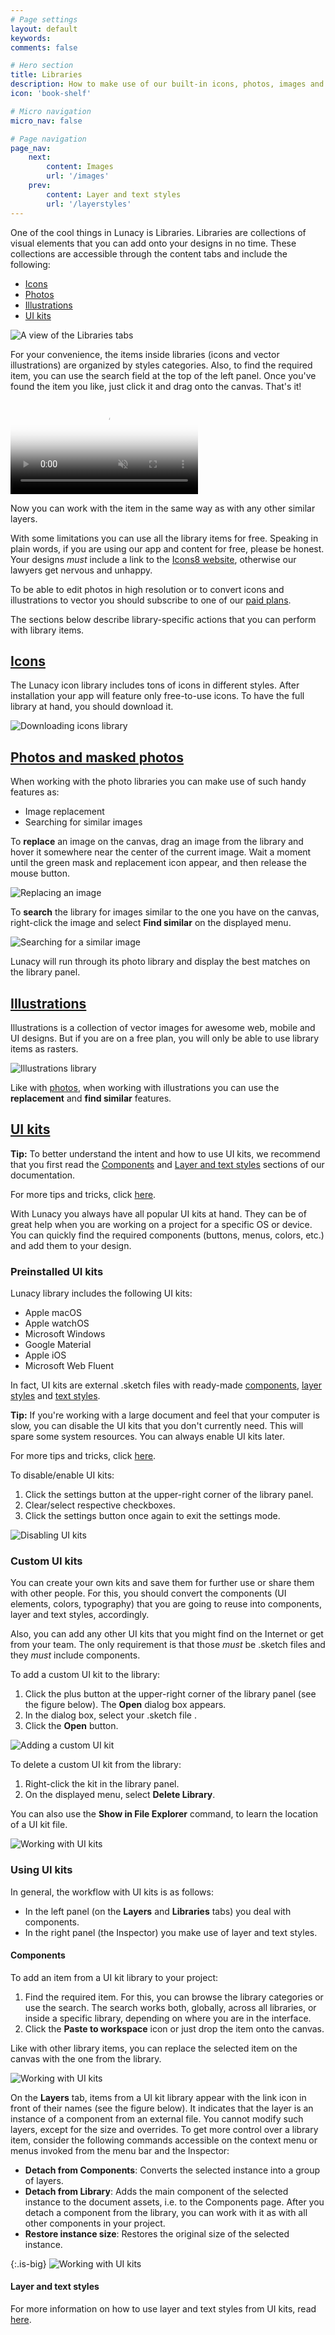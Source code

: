 ```yaml
---
# Page settings
layout: default
keywords:
comments: false

# Hero section
title: Libraries
description: How to make use of our built-in icons, photos, images and UI kits
icon: 'book-shelf'

# Micro navigation
micro_nav: false

# Page navigation
page_nav:
    next:
        content: Images
        url: '/images'
    prev:
        content: Layer and text styles
        url: '/layerstyles'
---
```


One of the cool things in Lunacy is Libraries. Libraries are collections of visual elements that you can add onto your designs in no time. These collections are accessible through the content tabs and include the following:

* [Icons](#icons)
* [Photos](#photos-and-masked-photos)
* [Illustrations](#illustrations)
* [UI kits](#ui-kits)

![A view of the Libraries tabs](public/libraries61.png)

For your convenience, the items inside libraries (icons and vector illustrations) are organized by styles categories. Also, to find the required item, you can use the search field at the top of the left panel. Once you've found the item you like, just click it and drag onto the canvas. That's it!

<video autoplay="" muted="" loop="" playsinline="" width="auto" poster="/lunacy-docs/public/libraries-addingiconsph.png" height="auto"><source src="/lunacy-docs/public/libraries-addingicons.mp4" type="video/mp4"></video>


Now you can work with the item in the same way as with any other similar layers.

With some limitations you can use all the library items for free. Speaking in plain words, if you are using our app and content for free, please be honest. Your designs *must* include a link to the <a href="https://icons8.com" target="_blank">Icons8 website</a>, otherwise our lawyers get nervous and unhappy.

To be able to edit photos in high resolution or to convert icons and illustrations to vector you should subscribe to one of our <a href="https://icons8.com/pricing" target="_blank">paid plans</a>.

The sections below describe library-specific actions that you can perform with library items.

## [Icons](#icons)

The Lunacy icon library includes tons of icons in different styles. After installation your app will feature only free-to-use icons. To have the full library at hand, you should download it.

![Downloading icons library](public/dnldicn.png)

<!--

When working with icons you can select their:

* Initial size
* Color
* Opacity

![Working with icons](public/iconssizecolor2.gif)

-->

## [Photos and masked photos](#photos-and-masked-photos)

When working with the photo libraries you can make use of such handy features as:

* Image replacement
* Searching for similar images

To **replace** an image on the canvas, drag an image from the library and hover it somewhere near the center of the current image. Wait a moment until the green mask and replacement icon appear, and then release the mouse button.

![Replacing an image](public/replaceimage.gif)

To **search** the library for images similar to the one you have on the canvas, right-click the image and select **Find similar** on the displayed menu.

![Searching for a similar image](public/findsimilar.png)

Lunacy will run through its photo library and display the best matches on the library panel.

## [Illustrations](#illustrations)

Illustrations is a collection of vector images for awesome web, mobile and UI designs. But if you are on a free plan, you will only be able to use library items as rasters.

![Illustrations library](public/illustrations1.png)

Like with [photos](#photos-and-masked-photos), when working with illustrations you can use the **replacement** and **find similar** features.

## [UI kits](#ui-kits)

<div class="callout callout--info">
    <p><strong>Tip:</strong> To better understand the intent and how to use UI kits, we recommend that you first read the <a href="https://docs.icons8.com/lunacy-docs/components" target="_blank">Components</a> and <a href="https://docs.icons8.com/lunacy-docs/layerstyles" target="_blank">Layer and text styles</a> sections of our documentation.</p>
    <p>For more tips and tricks, click <a href="https://docs.icons8.com/lunacy-docs/tips/" target="_blank">here</a>.</p>
</div>

<!--

>**Tip:** To better understand the intent and how to use UI kits, we recommend that you first read the <a href="https://docs.icons8.com/lunacy-docs/components" target="_blank">Components</a> and <a href="https://docs.icons8.com/lunacy-docs/layerstyles" target="_blank">Layer and text styles</a> sections of our documentation.

-->

With Lunacy you always have all popular UI kits at hand. They can be of great help when you are working on a project for a specific OS or device. You can quickly find the required components (buttons, menus, colors, etc.) and add them to your design.

### Preinstalled UI kits

Lunacy library includes the following UI kits:

* Apple macOS
* Apple watchOS
* Microsoft Windows
* Google Material
* Apple iOS
* Microsoft Web Fluent

In fact, UI kits are external .sketch files with ready-made <a href="https://docs.icons8.com/lunacy-docs/components" target="_blank">components</a>, <a href="https://docs.icons8.com/lunacy-docs/layerstyles/#layer-styles" target="_blank">layer styles</a> and <a href="https://docs.icons8.com/lunacy-docs/layerstyles/#text-styles" target="_blank">text styles</a>.

<div class="callout callout--info">
    <p><strong>Tip:</strong> If you're working with a large document and feel that your computer is slow, you can disable the UI kits that you don't currently need. This will spare some system resources. You can always enable UI kits later.</p>
    <p>For more tips and tricks, click <a href="https://docs.icons8.com/lunacy-docs/tips/" target="_blank">here</a>.</p>
</div>

<!--

>**Tip:** If you're working with a large project and feel that your computer is slow, you can disable the UI kits that you don't currently need. This will spare some system resources. You can always enable UI kits later.

-->

To disable/enable UI kits:

1. Click the settings button at the upper-right corner of the library panel.
2. Clear/select respective checkboxes.
3. Click the settings button once again to exit the settings mode.

![Disabling UI kits](public/uikits.png)

### Custom UI kits

You can create your own kits and save them for further use or share them with other people. For this, you should convert the components (UI elements, colors, typography) that you are going to reuse into components, layer and text styles, accordingly.

Also, you can add any other UI kits that you might find on the Internet or get from your team. The only requirement is that those *must* be .sketch files and they *must* include components.

To add a custom UI kit to the library:

1. Click the plus button at the upper-right corner of the library panel (see the figure below). The **Open** dialog box appears.
2. In the dialog box, select your .sketch file .
3. Click the **Open** button.

![Adding a custom UI kit](public/adduikit.png)

To delete a custom UI kit from the library:

1. Right-click the kit in the library panel.
2. On the displayed menu, select **Delete Library**.

You can also use the **Show in File Explorer** command, to learn the location of a UI kit file.

![Working with UI kits](public/libraries-delcustuikit.png)

### Using UI kits

In general, the workflow with UI kits is as follows:

* In the left panel (on the **Layers** and **Libraries** tabs) you deal with components.
* In the right panel (the Inspector) you make use of layer and text styles.

#### Components

To add an item from a UI kit library to your project:

1. Find the required item. For this, you can browse the library categories or use the search. The search works both, globally, across all libraries, or inside a specific library, depending on where you are in the interface.
2. Click the **Paste to workspace** icon or just drop the item onto the canvas.

Like with other library items, you can replace the selected item on the canvas with the one from the library.

![Working with UI kits](public/uikitadd.gif)

On the **Layers** tab, items from a UI kit library appear with the link icon in front of their names (see the figure below). It indicates that the layer is an instance of a component from an external file. You cannot modify such layers, except for the size and overrides. To get more control over a library item, consider the following commands accessible on the context menu or menus invoked from the menu bar and the Inspector:

* **Detach from Components**: Converts the selected instance into a group of layers.
* **Detach from Library**: Adds the main component of the selected instance to the document assets, i.e. to the Components page. After you detach a component from the library, you can work with it as with all other components in your project.
* **Restore instance size**: Restores the original size of the selected instance.  

{:.is-big}
![Working with UI kits](public/uikitscommands65.png)

#### Layer and text styles

For more information on how to use layer and text styles from UI kits, read <a href="https://docs.icons8.com/lunacy-docs/layerstyles/#external-styles" target="_blank">here</a>.

